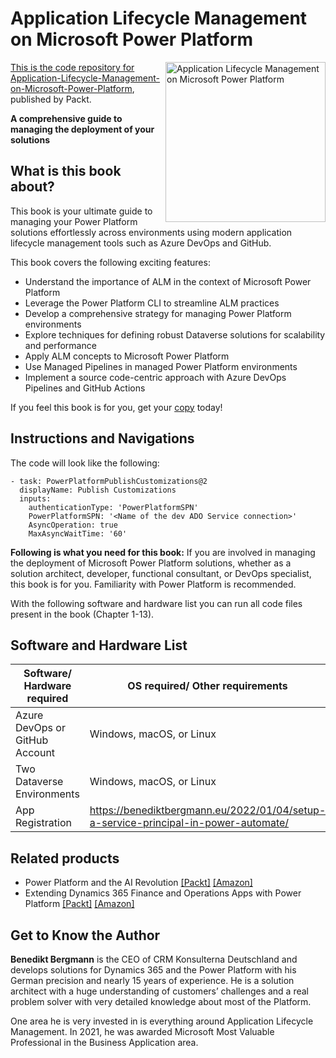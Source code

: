 # Application Lifecycle Management on Microsoft Power Platform

<a href="https://www.packtpub.com/en-in/product/application-lifecycle-management-on-microsoft-power-platform-9781835462324"> <img src="https://content.packt.com/_/image/xxlarge/B21721/cover_image_large.jpg" alt="Application Lifecycle Management on Microsoft Power Platform" itemprop="url" height="256px" align="right">

This is the code repository for [Application-Lifecycle-Management-on-Microsoft-Power-Platform](https://www.packtpub.com/en-in/product/application-lifecycle-management-on-microsoft-power-platform-9781835462324), published by Packt.

**A comprehensive guide to managing the deployment of your solutions**

## What is this book about?
This book is your ultimate guide to managing your Power Platform solutions effortlessly across environments using modern application lifecycle management tools such as Azure DevOps and GitHub.

This book covers the following exciting features:
* Understand the importance of ALM in the context of Microsoft Power Platform
* Leverage the Power Platform CLI to streamline ALM practices
* Develop a comprehensive strategy for managing Power Platform environments
* Explore techniques for defining robust Dataverse solutions for scalability and performance
* Apply ALM concepts to Microsoft Power Platform
* Use Managed Pipelines in managed Power Platform environments
* Implement a source code-centric approach with Azure DevOps Pipelines and GitHub Actions
  
If you feel this book is for you, get your [copy](https://a.co/d/3XXpVTA) today!

## Instructions and Navigations

The code will look like the following:

```
- task: PowerPlatformPublishCustomizations@2
  displayName: Publish Customizations
  inputs:
    authenticationType: 'PowerPlatformSPN'
    PowerPlatformSPN: '<Name of the dev ADO Service connection>'
    AsyncOperation: true
    MaxAsyncWaitTime: '60'
```

**Following is what you need for this book:**
If you are involved in managing the deployment of Microsoft Power Platform solutions, whether as a solution architect, developer, functional consultant, or DevOps specialist, this book is for you. Familiarity with Power Platform is recommended.

With the following software and hardware list you can run all code files present in the book (Chapter 1-13).

## Software and Hardware List
| Software/ Hardware required | OS required/ Other requirements |
| ------------------------------------ | ----------------------------------- |
| Azure DevOps or GitHub Account | Windows, macOS, or Linux |
| Two Dataverse Environments | Windows, macOS, or Linux |
| App Registration | https://benediktbergmann.eu/2022/01/04/setup-a-service-principal-in-power-automate/ |

## Related products
* Power Platform and the AI Revolution [[Packt]](https://www.packtpub.com/en-in/product/power-platform-and-the-ai-revolution-9781835086360) [[Amazon]](https://a.co/d/80PJk9W)
* Extending Dynamics 365 Finance and Operations Apps with Power Platform [[Packt]](https://www.packtpub.com/en-in/product/extending-dynamics-365-finance-and-operations-apps-with-power-platform-9781801811590) [[Amazon]](https://a.co/d/3uSEtrf)

## Get to Know the Author
**Benedikt Bergmann**
is the CEO of CRM Konsulterna Deutschland and develops solutions for Dynamics 365 and the Power Platform with his German precision and nearly 15 years of experience. He is a solution architect with a huge understanding of customers’ challenges and a real problem solver with very detailed knowledge about most of the Platform.

One area he is very invested in is everything around Application Lifecycle Management. In 2021, he was awarded Microsoft Most Valuable Professional in the Business Application area.








